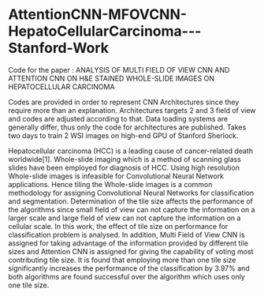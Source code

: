 # AttentionCNN-MFOVCNN-HepatoCellularCarcinoma---Stanford-Work

Code for the paper : ANALYSIS OF MULTI FIELD OF VIEW CNN AND ATTENTION
CNN ON H&E STAINED WHOLE-SLIDE IMAGES ON HEPATOCELLULAR CARCINOMA



Codes are provided in order to represent CNN Architectures since they require more than an explanation. Architectures targets 2 and 3 field of view and codes are adjusted according to that. 
Data loading systems are generally differ, thus only the code for architectures are published.
Takes two days to train 2 WSI images on high-end GPU of Stanford Sherlock.

Hepatocellular carcinoma (HCC) is a leading cause of cancer-related death worldwide[1]. Whole-slide
imaging which is a method of scanning glass slides have been employed for diagnosis of HCC. Using
high resolution Whole-slide images is infeasible for Convolutional Neural Network applications.
Hence tiling the Whole-slide images is a common methodology for assigning Convolutional Neural
Networks for classification and segmentation. Determination of the tile size affects the performance
of the algorithms since small field of view can not capture the information on a larger scale and
large field of view can not capture the information on a cellular scale. In this work, the effect of tile
size on performance for classification problem is analysed. In addition, Multi Field of View CNN is
assigned for taking advantage of the information provided by different tile sizes and Attention CNN
is assigned for giving the capability of voting most contributing tile size. It is found that employing
more than one tile size significantly increases the performance of the classification by 3.97% and
both algorithms are found successful over the algorithm which uses only one tile size.

